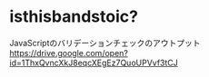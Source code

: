 # isthisbandstoic?

JavaScriptのバリデーションチェックのアウトプット
https://drive.google.com/open?id=1ThxQvncXkJ8eqcXEgEz7QuoUPVvf3tCJ
